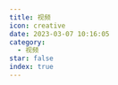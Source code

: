 ```yaml
---
title: 视频
icon: creative
date: 2023-03-07 10:16:05
category:
  - 视频
star: false
index: true
---
```

